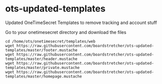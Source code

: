 # ots-updated-templates
Updated OneTimeSecret Templates to remove tracking and account stuff

Go to your onetimesecret directory and download the files

```
cd /home/ots/onetimesecret/templates/web
wget https://raw.githubusercontent.com/boardstretcher/ots-updated-templates/master/footer.mustache
wget https://raw.githubusercontent.com/boardstretcher/ots-updated-templates/master/header.mustache
wget https://raw.githubusercontent.com/boardstretcher/ots-updated-templates/master/private.mustache
wget https://raw.githubusercontent.com/boardstretcher/ots-updated-templates/master/homepage.mustache
```
